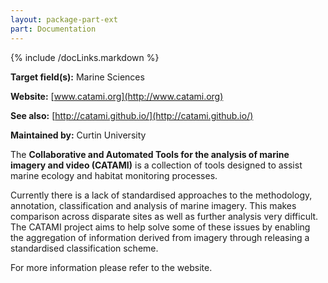 ```yaml
---
layout: package-part-ext
part: Documentation
---
```

{% include /docLinks.markdown %}

**Target field(s):** Marine Sciences 

**Website:** [www.catami.org](http://www.catami.org)

**See also:** [http://catami.github.io/](http://catami.github.io/)

**Maintained by:** Curtin University

The **Collaborative and Automated Tools for the analysis of marine imagery and video (CATAMI)**
is a collection of tools designed to assist marine ecology and habitat monitoring processes.

Currently there is a lack of standardised approaches to the methodology, annotation, classification and analysis of marine imagery. This makes comparison across disparate sites as well as further analysis very difficult. The CATAMI project aims to help solve some of these issues by enabling the aggregation of information derived from imagery through releasing a standardised classification scheme.

For more information please refer to the website.
